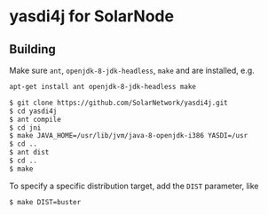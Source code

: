 # yasdi4j for SolarNode

## Building

Make sure `ant`, `openjdk-8-jdk-headless`, `make` and  are installed, e.g.

```sh
apt-get install ant openjdk-8-jdk-headless make
```

```sh
$ git clone https://github.com/SolarNetwork/yasdi4j.git
$ cd yasdi4j
$ ant compile
$ cd jni
$ make JAVA_HOME=/usr/lib/jvm/java-8-openjdk-i386 YASDI=/usr
$ cd ..
$ ant dist
$ cd ..
$ make
```

To specify a specific distribution target, add the `DIST` parameter, like

```sh
$ make DIST=buster
```
